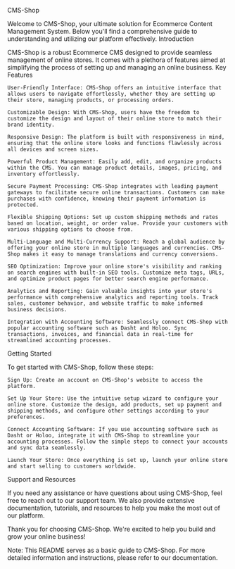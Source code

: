 CMS-Shop

Welcome to CMS-Shop, your ultimate solution for Ecommerce Content Management System. Below you'll find a comprehensive guide to understanding and utilizing our platform effectively.
Introduction

CMS-Shop is a robust Ecommerce CMS designed to provide seamless management of online stores. It comes with a plethora of features aimed at simplifying the process of setting up and managing an online business.
Key Features

    User-Friendly Interface: CMS-Shop offers an intuitive interface that allows users to navigate effortlessly, whether they are setting up their store, managing products, or processing orders.

    Customizable Design: With CMS-Shop, users have the freedom to customize the design and layout of their online store to match their brand identity.

    Responsive Design: The platform is built with responsiveness in mind, ensuring that the online store looks and functions flawlessly across all devices and screen sizes.

    Powerful Product Management: Easily add, edit, and organize products within the CMS. You can manage product details, images, pricing, and inventory effortlessly.

    Secure Payment Processing: CMS-Shop integrates with leading payment gateways to facilitate secure online transactions. Customers can make purchases with confidence, knowing their payment information is protected.

    Flexible Shipping Options: Set up custom shipping methods and rates based on location, weight, or order value. Provide your customers with various shipping options to choose from.

    Multi-Language and Multi-Currency Support: Reach a global audience by offering your online store in multiple languages and currencies. CMS-Shop makes it easy to manage translations and currency conversions.

    SEO Optimization: Improve your online store's visibility and ranking on search engines with built-in SEO tools. Customize meta tags, URLs, and optimize product pages for better search engine performance.

    Analytics and Reporting: Gain valuable insights into your store's performance with comprehensive analytics and reporting tools. Track sales, customer behavior, and website traffic to make informed business decisions.

    Integration with Accounting Software: Seamlessly connect CMS-Shop with popular accounting software such as Dasht and Holoo. Sync transactions, invoices, and financial data in real-time for streamlined accounting processes.

Getting Started

To get started with CMS-Shop, follow these steps:

    Sign Up: Create an account on CMS-Shop's website to access the platform.

    Set Up Your Store: Use the intuitive setup wizard to configure your online store. Customize the design, add products, set up payment and shipping methods, and configure other settings according to your preferences.

    Connect Accounting Software: If you use accounting software such as Dasht or Holoo, integrate it with CMS-Shop to streamline your accounting processes. Follow the simple steps to connect your accounts and sync data seamlessly.

    Launch Your Store: Once everything is set up, launch your online store and start selling to customers worldwide.

Support and Resources

If you need any assistance or have questions about using CMS-Shop, feel free to reach out to our support team. We also provide extensive documentation, tutorials, and resources to help you make the most out of our platform.

Thank you for choosing CMS-Shop. We're excited to help you build and grow your online business!

Note: This README serves as a basic guide to CMS-Shop. For more detailed information and instructions, please refer to our documentation.

